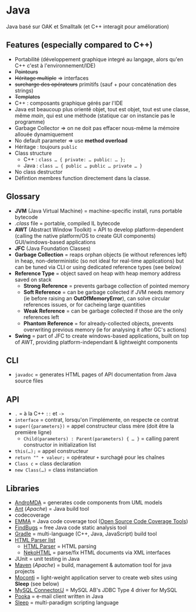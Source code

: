 # Java

Java basé sur OAK et Smalltalk (et C++ interagit pour amélioration)

## Features (especially compared to C++)

* Portabilité (développement graphique integré au langage, alors qu'en C++ c'est à l'environnement/IDE)
* ~~Pointeurs~~
* ~~Héritage multiple~~ => interfaces
* ~~surcharge des opérateurs~~ primitifs (sauf + pour concaténation des strings)
* ~~Templates~~
* C++ : composants graphique gérés par l'IDE
* Java est beaucoup plus orienté objet, tout est objet, tout est une classe, même _main_, qui est une méthode (statique car on instancie pas le programme)
* Garbage Collector => on ne doit pas effacer nous-même la mémoire allouée dynamiquement
* No default parameter => use **method overload**
* Héritage : toujours `public`
* Class structure
  * C++ : `class … { private: … public: … };`
  * Java : `class … { public … public … private … }`
* No class destructor
* Défintion membres function directement dans la classe.

## Glossary

* **JVM** (Java Virtual Machine) = machine-specific install, runs portable bytecode
* _.class_ file = portable, compiled IL bytecode
* **AWT** (Abstract Window Toolkit) = API to develop platform-dependent (calling the native platform/OS to create GUI components) GUI/windows-based applications
* **JFC** (Java Foundation Classes)
* **Garbage Collection** = reaps orphan objects (ie without references left) in heap, non-deterministic (so not ideal for real-time applications) but can be tuned via CLI or using dedicated reference types (see below)
* **Reference Type** = object saved on heap with heap memory address saved on stack
  * **Strong Reference** = prevents garbage collection of pointed memory
  * **Soft Reference** = can be garbage collected if JVM needs memory (ie before raising an **OutOfMemoryError**), can solve circular references issues, or for cacheing large quantities
  * **Weak Reference** = can be garbage collected if those are the only references left
  * **Phantom Reference** = for already-collected objects, prevents overwriting previous memory (ie for analysing it after GC's actions)
* **Swing** = part of JFC to create windows-based applications, built on top of AWT, providing platform-independant & lightweight components

## CLI

* `javadoc` = generates HTML pages of API documentation from Java source files

## API

* `.` = à la C++ `::` et `->`
* `interface` = contrat, lorsqu'on l'implémente, on respecte ce contrat
* `super({parameters})` = appel constructeur class mère (doit être la première ligne)
  * `Child(parameters) : Parent(parameters) { … }` = calling parent constructor in initialization list
* `this(…);` = appel constructeur
* `return "" + valeur;` = opérateur `+` surchagé pour les chaînes
* `Class c` = class declaration
* `new Class(…)` = class instanciation

## Libraries

* [AndroMDA](http://andromda.sourceforge.net/andromda-documentation/getting-started-java) = generates code components from UML models
* [Ant](https://ant.apache.org) (_Apache_) = Java build tool
* codecoverage
* [EMMA](http://emma.sourceforge.net) = Java code coverage tool ([Open Source Code Coverage Tools](https://java-source.net/open-source/code-coverage))
* [FindBugs](http://findbugs.sourceforge.net) = free Java code static analysis tool
* [Gradle](https://gradle.org) = multi-language (C++, Java, JavaScript) build tool
* [HTML Parser list](https://java-source.net/open-source/html-parsers)
  * [HTML Parser](http://htmlparser.sourceforge.net) = HTML parsing
  * [NekoHTML](http://nekohtml.sourceforge.net) = parse/fix HTML documents via XML interfaces
* JUnit = unit testing in Java
* [Maven](https://maven.apache.org/what-is-maven.html) (_Apache_) = build, management & automation tool for java projects
* [Moconti](http://hick.org/~raffi/moconti.html) = light-weight application server to create web sites using **Sleep** (see below)
* [MySQL Connector/J](https://www.w3resource.com/mysql/mysql-java-connection.php) = MySQL AB's JDBC Type 4 driver for MySQL
* [Pooka](https://suberic.net/pooka) = e-mail client written in Java
* [Sleep](http://sleep.dashnine.org) = multi-paradigm scripting language
